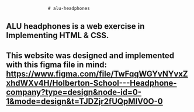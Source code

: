                     # alu-headphones
ALU headphones is a web exercise in Implementing HTML & CSS.
-------------------------------------------------------------
This website was designed and implemented with this figma file in mind:
https://www.figma.com/file/TwFqqWGYvNYvxZxhdWXv4H/Holberton-School---Headphone-company?type=design&node-id=0-1&mode=design&t=TJDZjr2fUQpMIV0O-0
--------------------------------------------------------------
